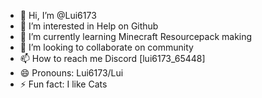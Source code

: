- 👋 Hi, I’m @Lui6173
- 👀 I’m interested in Help on Github
- 🌱 I’m currently learning Minecraft Resourcepack making
- 💞️ I’m looking to collaborate on community
- 📫 How to reach me Discord [lui6173_65448]
- 😄 Pronouns: Lui6173/Lui
- ⚡ Fun fact: I like Cats

<!---
Lui6173/Lui6173 is a ✨ special ✨ repository because its `README.md` (this file) appears on your GitHub profile.
You can click the Preview link to take a look at your changes.
--->
